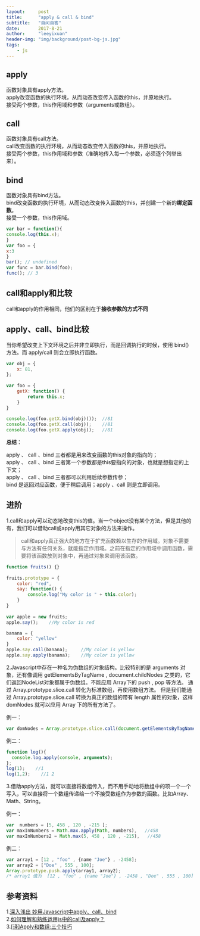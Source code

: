 ```yaml
---
layout:     post
title:      "apply & call & bind"
subtitle:   "自问自答"
date:       2017-8-21
author:     "leeyixuan"
header-img: "img/background/post-bg-js.jpg"
tags:
    - js
---
```

## apply
函数对象具有apply方法。   
apply改变函数的执行环境，从而动态改变传入函数的this，并原地执行。    
接受两个参数，this作用域和参数（arguments或数组）。


## call
函数对象具有call方法。   
call改变函数的执行环境，从而动态改变传入函数的this，并原地执行。    
接受两个参数，this作用域和参数（准确地传入每一个参数，必须逐个列举出来）。



## bind
 函数对象具有bind方法。    
 bind改变函数的执行环境，从而动态改变传入函数的this，并创建一个新的**绑定函数**。   
 接受一个参数，this作用域。
```javascript
var bar = function(){
console.log(this.x);
}
var foo = {
x:3
}
bar(); // undefined
var func = bar.bind(foo);
func(); // 3
```
## call和apply和比较
call和apply的作用相同，他们的区别在于**接收参数的方式不同**
## apply、call、bind比较
当你希望改变上下文环境之后并非立即执行，而是回调执行的时候，使用 bind() 方法。而 apply/call 则会立即执行函数。
```javascript
var obj = {
    x: 81,
};
 
var foo = {
    getX: function() {
        return this.x;
    }
}
 
console.log(foo.getX.bind(obj)());  //81
console.log(foo.getX.call(obj));    //81
console.log(foo.getX.apply(obj));   //81
```
**总结**：

apply 、 call 、bind 三者都是用来改变函数的this对象的指向的；   
apply 、 call 、bind 三者第一个参数都是this要指向的对象，也就是想指定的上下文；   
apply 、 call 、bind 三者都可以利用后续参数传参；   
bind 是返回对应函数，便于稍后调用；apply 、call 则是立即调用。


## 进阶
1.call和apply可以动态地改变this的值。当一个object没有某个方法，但是其他的有，我们可以借助call或apply用其它对象的方法来操作。
>call和apply真正强大的地方在于扩充函数赖以生存的作用域。对象不需要与方法有任何关系，就能指定作用域。之前在指定的作用域中调用函数，需要将该函数放到对象中，再通过对象来调用该函数。

```javascript
function fruits() {}
 
fruits.prototype = {
    color: "red",
    say: function() {
        console.log("My color is " + this.color);
    }
}
 
var apple = new fruits;
apple.say();    //My color is red

banana = {
    color: "yellow"
}
apple.say.call(banana);     //My color is yellow
apple.say.apply(banana);    //My color is yellow
```




2.Javascript中存在一种名为伪数组的对象结构。比较特别的是 arguments 对象，还有像调用 getElementsByTagName , document.childNodes 之类的，它们返回NodeList对象都属于伪数组。不能应用 Array下的 push , pop 等方法。
通过 Array.prototype.slice.call 转化为标准数组，再使用数组方法。
但是我们能通过 Array.prototype.slice.call 转换为真正的数组的带有 length 属性的对象，这样 domNodes 就可以应用 Array 下的所有方法了。

例一：
```javascript
var domNodes = Array.prototype.slice.call(document.getElementsByTagName("*"));
```

例二：
```javascript
function log(){
  console.log.apply(console, arguments);
};
log(1);    //1
log(1,2);    //1 2
```


3.借助apply方法，就可以直接将数组传入，而不用手动地将数组中的项一个一个写入，可以直接将一个数组传递给一个不接受数组作为参数的函数。比如Array、Math、String。
	
例一：
```javascript
var  numbers = [5, 458 , 120 , -215 ]; 
var maxInNumbers = Math.max.apply(Math, numbers),   //458
var maxInNumbers2 = Math.max(5, 458 , 120 , -215),   //458

```

例二：
```javascript
var array1 = [12 , "foo" , {name "Joe"} , -2458]; 
var array2 = ["Doe" , 555 , 100]; 
Array.prototype.push.apply(array1, array2); 
/* array1 值为  [12 , "foo" , {name "Joe"} , -2458 , "Doe" , 555 , 100] */
```
## 参考资料
1.[深入浅出 妙用Javascript中apply、call、bind ][1]    
2.[如何理解和熟练运用js中的call及apply？ ][2]   
3.[[译]Apply和数组:三个技巧 ](http://www.cnblogs.com/ziyunfei/archive/2012/09/18/2690412.html)


  [1]: https://www.cnblogs.com/coco1s/p/4833199.html
  [2]: https://www.zhihu.com/question/20289071